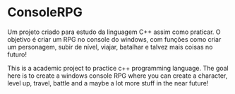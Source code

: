 # ConsoleRPG

Um projeto criado para estudo da linguagem C++ assim como praticar.
O objetivo é criar um RPG no console do windows, com funções como criar um personagem, subir de nível, viajar, batalhar e talvez mais coisas no futuro!


This is a academic project to practice c++ programming language.
The goal here is to create a windows console RPG where you can create a character, level up, travel, battle and a maybe a lot more stuff in the near future!
